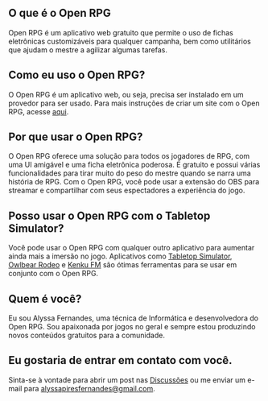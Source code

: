 ## O que é o Open RPG

Open RPG é um aplicativo web gratuito que permite o uso de fichas eletrônicas customizáveis para qualquer campanha, bem como utilitários que ajudam o mestre a agilizar algumas tarefas.

## Como eu uso o Open RPG?

O Open RPG é um aplicativo web, ou seja, precisa ser instalado em um provedor para ser usado. Para mais instruções de criar um site com o Open RPG, acesse [aqui](.installing.md).

## Por que usar o Open RPG?

O Open RPG oferece uma solução para todos os jogadores de RPG, com uma UI amigável e uma ficha eletrônica poderosa. É gratuito e possui várias funcionalidades para tirar muito do peso do mestre quando se narra uma história de RPG. Com o Open RPG, você pode usar a extensão do OBS para streamar e compartilhar com seus espectadores a experiência do jogo.

## Posso usar o Open RPG com o Tabletop Simulator?

Você pode usar o Open RPG com qualquer outro aplicativo para aumentar ainda mais a imersão no jogo. Aplicativos como [Tabletop Simulator](https://store.steampowered.com/app/286160/Tabletop_Simulator/), [Owlbear Rodeo](https://www.owlbear.rodeo/) e [Kenku FM](https://www.kenku.fm/) são ótimas ferramentas para se usar em conjunto com o Open RPG.

## Quem é você?

Eu sou Alyssa Fernandes, uma técnica de Informática e desenvolvedora do Open RPG. Sou apaixonada por jogos no geral e sempre estou produzindo novos conteúdos gratuitos para a comunidade.

## Eu gostaria de entrar em contato com você.

Sinta-se à vontade para abrir um post nas [Discussões](https://github.com/alyssapiresfernandescefet/openrpg/discussions) ou me enviar um e-mail para [alyssapiresfernandes@gmail.com](mailto:alyssapiresfernandes@gmail.com).
